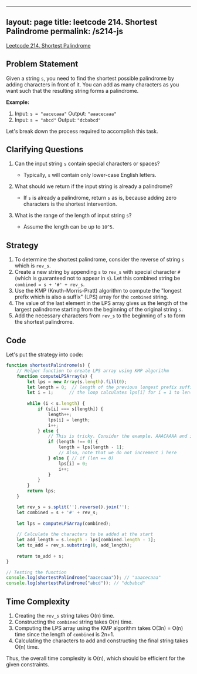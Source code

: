 
---
layout: page
title: leetcode 214. Shortest Palindrome
permalink: /s214-js
---
[Leetcode 214. Shortest Palindrome](https://algoadvance.github.io/algoadvance/l214)
## Problem Statement

Given a string `s`, you need to find the shortest possible palindrome by adding characters in front of it. You can add as many characters as you want such that the resulting string forms a palindrome.

**Example:**

1. Input: `s = "aacecaaa"`
   Output: `"aaacecaaa"`
2. Input: `s = "abcd"`
   Output: `"dcbabcd"`

Let's break down the process required to accomplish this task.

## Clarifying Questions

1. Can the input string `s` contain special characters or spaces?
   - Typically, `s` will contain only lower-case English letters.
   
2. What should we return if the input string is already a palindrome?
   - If `s` is already a palindrome, return `s` as is, because adding zero characters is the shortest intervention.

3. What is the range of the length of input string `s`?
   - Assume the length can be up to `10^5`.

## Strategy

1. To determine the shortest palindrome, consider the reverse of string `s` which is `rev_s`.
2. Create a new string by appending `s` to `rev_s` with special character `#` (which is guaranteed not to appear in `s`). Let this combined string be `combined = s + '#' + rev_s`.
3. Use the KMP (Knuth-Morris-Pratt) algorithm to compute the "longest prefix which is also a suffix" (LPS) array for the `combined` string.
4. The value of the last element in the LPS array gives us the length of the largest palindrome starting from the beginning of the original string `s`.
5. Add the necessary characters from `rev_s` to the beginning of `s` to form the shortest palindrome.

## Code

Let's put the strategy into code:

```javascript
function shortestPalindrome(s) {
    // Helper function to create LPS array using KMP algorithm
    function computeLPSArray(s) {
        let lps = new Array(s.length).fill(0);
        let length = 0;  // length of the previous longest prefix suffix
        let i = 1;      // the loop calculates lps[i] for i = 1 to len(s)-1
        
        while (i < s.length) {
            if (s[i] === s[length]) {
                length++;
                lps[i] = length;
                i++;
            } else {
                // This is tricky. Consider the example. AAACAAAA and i = 7.
                if (length !== 0) {
                    length = lps[length - 1];
                    // Also, note that we do not increment i here
                } else { // if (len == 0)
                    lps[i] = 0;
                    i++;
                }
            }
        }
        return lps;
    }

    let rev_s = s.split('').reverse().join('');
    let combined = s + '#' + rev_s;
    
    let lps = computeLPSArray(combined);
    
    // Calculate the characters to be added at the start
    let add_length = s.length - lps[combined.length - 1];
    let to_add = rev_s.substring(0, add_length);
    
    return to_add + s;
}

// Testing the function
console.log(shortestPalindrome("aacecaaa")); // "aaacecaaa"
console.log(shortestPalindrome("abcd")); // "dcbabcd"
```

## Time Complexity

1. Creating the `rev_s` string takes O(n) time.
2. Constructing the `combined` string takes O(n) time.
3. Computing the LPS array using the KMP algorithm takes O(3n) = O(n) time since the length of `combined` is 2n+1.
4. Calculating the characters to add and constructing the final string takes O(n) time.

Thus, the overall time complexity is O(n), which should be efficient for the given constraints.